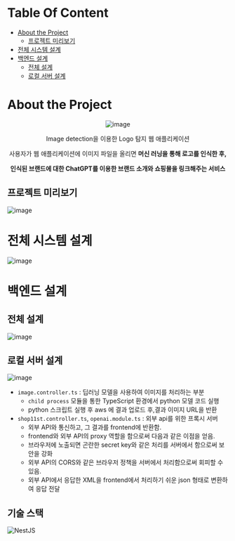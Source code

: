 # Table Of Content
- [About the Project](#about-the-project)
  * [프로젝트 미리보기](#프로젝트-미리보기)
- [전체 시스템 설계](#전체-시스템-설계)
- [백엔드 설계](#백엔드-설계)
  * [전체 설계](#전체-설계)
  * [로컬 서버 설계](#로컬-서버-설계)

# About the Project
<div align="center">

  ![image](https://github.com/dar-jeeling/capstone-2023-BE/assets/74234333/09e0bfec-0c49-4167-9b57-c8dfe467b656)

  Image detection을 이용한 Logo 탐지 웹 애플리케이션
  
  사용자가 웹 애플리케이션에 이미지 파일을 올리면 <b>머신 러닝을 통해 로고를 인식한 후,</b>
  
  <b>인식된 브랜드에 대한 ChatGPT를 이용한 브랜드 소개와 쇼핑몰을 링크해주는 서비스</b>

</div>

## 프로젝트 미리보기
![image](https://github.com/dar-jeeling/capstone-2023-BE/assets/74234333/6d911ff6-d84a-4ef2-a060-5a1de5b0d0d4)


# 전체 시스템 설계
![image](https://github.com/dar-jeeling/capstone-2023-BE/assets/74234333/acc760e6-047d-4251-884e-7dda0c0618f8)

# 백엔드 설계
## 전체 설계
![image](https://github.com/dar-jeeling/capstone-2023-BE/assets/74234333/143947a4-9306-4d01-9d94-040482afcd48)

## 로컬 서버 설계
![image](https://github.com/dar-jeeling/capstone-2023-BE/assets/74234333/c978ba9a-c03b-4b83-9874-647c170b0042)

- `image.controller.ts` : 딥러닝 모델을 사용하여 이미지를 처리하는 부분
  - `child process` 모듈을 통한 TypeScript 환경에서 python 모델 코드 실행
  - python 스크립트 실행 후 aws 에 결과 업로드 후,결과 이미지 URL을 반환
- `shop11st.controller.ts`, `openai.module.ts` : 외부 api를 위한 프록시 서버
  - 외부 API와 통신하고, 그 결과를 frontend에 반환함.
  - frontend와 외부 API의 proxy 역할을 함으로써 다음과 같은 이점을 얻음.
  - 브라우저에 노출되면 곤란한 secret key와 같은 처리를 서버에서 함으로써 보안을 강화
  - 외부 API의 CORS와 같은 브라우저 정책을 서버에서 처리함으로써 회피할 수 있음.
  - 외부 API에서 응답한 XML을 frontend에서 처리하기 쉬운 json 형태로 변환하여 응답 전달
 
## 기술 스택
![NestJS](https://img.shields.io/badge/nestjs-%23E0234E.svg?style=for-the-badge&logo=nestjs&logoColor=white)

